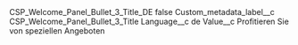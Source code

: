 <?xml version="1.0" encoding="UTF-8"?>
<CustomMetadata xmlns="http://soap.sforce.com/2006/04/metadata" xmlns:xsi="http://www.w3.org/2001/XMLSchema-instance" xmlns:xsd="http://www.w3.org/2001/XMLSchema">
    <label>CSP_Welcome_Panel_Bullet_3_Title_DE</label>
    <protected>false</protected>
    <values>
        <field>Custom_metadata_label__c</field>
        <value xsi:type="xsd:string">CSP_Welcome_Panel_Bullet_3_Title</value>
    </values>
    <values>
        <field>Language__c</field>
        <value xsi:type="xsd:string">de</value>
    </values>
    <values>
        <field>Value__c</field>
        <value xsi:type="xsd:string">Profitieren Sie von speziellen Angeboten</value>
    </values>
</CustomMetadata>
